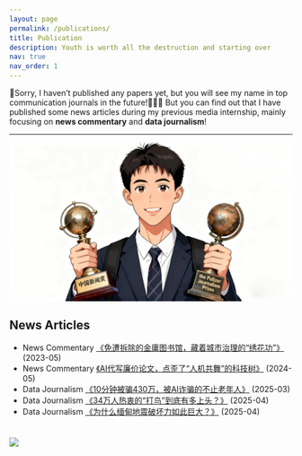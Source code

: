 ```yaml
---
layout: page
permalink: /publications/
title: Publication
description: Youth is worth all the destruction and starting over
nav: true
nav_order: 1
---
```


🥹Sorry, I haven’t published any papers yet, but you will see my name in top communication journals in the future!💪💪💪
But you can find out that I have published some news articles during my previous media internship, mainly focusing on **news commentary** and **data journalism**!

---

<img src="/assets/img/prize.jpg" align="middle" width="800px">


## News Articles

- News Commentary [《免遭拆除的金庸图书馆，藏着城市治理的“绣花功”》](https://mp.weixin.qq.com/s/DE6rjVOASSY1OkeCrB2rPw) (2023-05)
- News Commentary [《AI代写廉价论文，点歪了“人机共舞”的科技树》](https://moment.rednet.cn/content/646849/66/13928144.html) (2024-05)
- Data Journalism [《10分钟被骗430万，被AI诈骗的不止老年人》](https://mp.weixin.qq.com/s/akwv2jMjCclMOvCZf4fikg) (2025-03)
- Data Journalism [《34万人热衷的“打鸟”到底有多上头？》](https://mp.weixin.qq.com/s/pG0sOe_oJfOAkdUsbHHowg) (2025-04)
- Data Journalism [《为什么缅甸地震破坏力如此巨大？》](https://mp.weixin.qq.com/s/0G815ukfJZ1_Tl6KZf93_w) (2025-04)

<br>
<a href="https://github.com/SocratesClub/SocratesClub.github.io/edit/master/_pages/publications.md">
  <img src="https://user-images.githubusercontent.com/543384/192227995-fdb3a693-2f68-4dc4-b9bd-06053066322f.png" width = "800" align="middle" />
</a>
<br>
